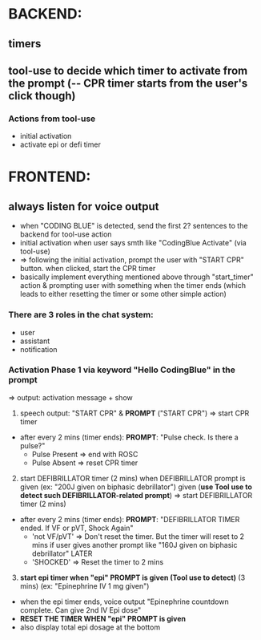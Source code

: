 
# BACKEND:
## timers 
## tool-use to decide which timer to activate from the prompt (-- CPR timer starts from the user's click though)
### Actions from tool-use
- initial activation
- activate epi or defi timer

# FRONTEND:
## always listen for voice output
- when "CODING BLUE" is detected, send the first 2? sentences to the backend for tool-use action 
- initial activation when user says smth like "CodingBlue Activate" (via tool-use)
- => following the initial activation, prompt the user with "START CPR" button. when clicked, start the CPR timer
- basically implement everything mentioned above through "start_timer" action & prompting user with something when the timer ends (which leads to either resetting the timer or some other simple action)



### There are 3 roles in the chat system:
- user
- assistant
- notification
### Activation Phase 1 via keyword "Hello CodingBlue" in the prompt
=> output: activation message + show 

1. speech output: "START CPR" & **PROMPT** ("START CPR") => start CPR timer
- after every 2 mins (timer ends): **PROMPT**: "Pulse check. Is there a pulse?" 
    - Pulse Present => end with ROSC 
    - Pulse Absent => reset CPR timer


2. start DEFIBRILLATOR timer (2 mins) when DEFIBRILLATOR prompt is given (ex: "200J given on biphasic debrillator") given (**use Tool use to detect such DEFIBRILLATOR-related prompt**) => start DEFIBRILLATOR timer (2 mins)
- after every 2 mins (timer ends): **PROMPT**: 
"DEFIBRILLATOR TIMER ended. If VF or pVT, Shock Again" 
    - 'not VF/pVT' => Don't reset the timer. But the timer will reset to 2 mins if user gives another prompt like "160J given on biphasic debrillator" LATER
    - 'SHOCKED' => Reset the timer to 2 mins


3. **start epi timer when "epi" PROMPT is given (Tool use to detect)** (3 mins) (ex: "Epinephrine IV 1 mg given")
- when the epi timer ends, voice output "Epinephrine countdown complete. Can give 2nd IV Epi dose"
- **RESET THE TIMER WHEN "epi" PROMPT is given**
- also display total epi dosage at the bottom


